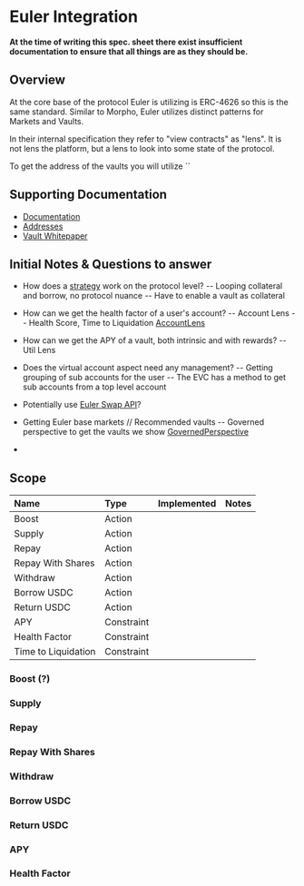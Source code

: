 # Euler Integration

**At the time of writing this spec. sheet there exist insufficient documentation to ensure that all things are as they should be.**

## Overview

At the core base of the protocol Euler is utilizing is ERC-4626 so this is the same standard. Similar to Morpho, Euler utilizes distinct patterns for Markets and Vaults.

In their internal specification they refer to "view contracts" as "lens". It is not lens the platform, but a lens to look into some state of the protocol.

To get the address of the vaults you will utilize ``

## Supporting Documentation

- [Documentation](https://docs.euler.finance)
- [Addresses](https://github.com/euler-xyz/euler-interfaces/tree/master/addresses)
- [Vault Whitepaper](https://github.com/euler-xyz/euler-vault-kit/blob/master/docs/whitepaper.md#composing-vaults)

## Initial Notes & Questions to answer

- How does a [strategy](https://app.euler.finance/strategies?network=base) work on the protocol level?
-- Looping collateral and borrow, no protocol nuance
-- Have to enable a vault as collateral

- How can we get the health factor of a user's account?
-- Account Lens
-- Health Score, Time to Liquidation [AccountLens](https://basescan.org/address/0x40c1DbD5855bFbCDd3844C4327777FD1c5E039eb#readContract)

- How can we get the APY of a vault, both intrinsic and with rewards?
-- Util Lens

- Does the virtual account aspect need any management?
-- Getting grouping of sub accounts for the user
-- The EVC has a method to get sub accounts from a top level account

- Potentially use [Euler Swap API](https://github.com/euler-xyz/euler-swap-api)?

- Getting Euler base markets // Recommended vaults
-- Governed perspective to get the vaults we show [GovernedPerspective](https://basescan.org/address/0xafc8545c49df2c8216305922d9753bf60bf8c14a#readContract)
- 

## Scope

| Name                | Type       | Implemented | Notes |
| :----------------   | :--------- | :---------: | :---- |
| Boost               | Action     |             |       |
| Supply              | Action     |             |       |
| Repay               | Action     |             |       |
| Repay With Shares   | Action     |             |       |
| Withdraw            | Action     |             |       |
| Borrow USDC         | Action     |             |       |
| Return USDC         | Action     |             |       |
| APY                 | Constraint |             |       |
| Health Factor       | Constraint |             |       |
| Time to Liquidation | Constraint |             |       |


### Boost (?)
### Supply
### Repay
### Repay With Shares
### Withdraw
### Borrow USDC
### Return USDC
### APY

### Health Factor